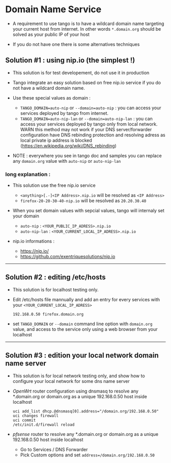 # Domain Name Service

* A requirement to use tango is to have a wildcard domain name targeting your current host from internet. In other words `*.domain.org` should be solved as your public IP of your host

* If you do not have one there is some alternatives techniques


## Solution #1 : using nip.io (the simplest !)

* This solution is for test developement, do not use it in production

* Tango integrate an easy solution based on free nip.io service if you do not have a wildcard domain name.

* Use these special values as domain :
    * `TANGO_DOMAIN=auto-nip` or `--domain=auto-nip` : you can access your services deployed by tango from internet.
    * `TANGO_DOMAIN=auto-nip-lan` or `--domain=auto-nip-lan` : you can access your services deployed by tango only from local network. WARN this method may not work if your DNS server/forwarder configuration have DNS rebinding protection and resolving adress as local private ip address is blocked (https://en.wikipedia.org/wiki/DNS_rebinding) 

* NOTE : everywhere you see in tango doc and samples you can replace any `domain.org` value with `auto-nip` or `auto-nip-lan`

### long explanation :

* This solution use the free nip.io service
    * `<anything>[.-]<IP Address>.nip.io` will be resolved as `<IP Address>`
    * `firefox-20-20-30-40-nip.io` will be resolved as `20.20.30.40`

* When you set domain values with sepcial values, tango will internaly set your domain
    *  `auto-nip` : `<YOUR_PUBLIC_IP_ADRESS>.nip.io`
    *  `auto-nip-lan` : `<YOUR_CURRENT_LOCAL_IP_ADRESS>.nip.io`

* nip.io informations :
    * https://nip.io/
    * https://github.com/exentriquesolutions/nip.io


-----
## Solution #2 : editing /etc/hosts

* This solution is for localhost testing only.

* Edit /etc/hosts file mannually and add an entry for every services with your `<YOUR_CURRENT_LOCAL_IP_ADRESS>`
    ```
    192.168.0.50 firefox.domain.org 
    ```

* set `TANGO_DOMAIN` or `--domain` command line option with `domain.org` value, and access to the service only using a web browser from your localhost

----
## Solution #3 : edition your local network domain name server

* This solution is for local network testing only, and show how to configure your local network for some dns name server

* *OpenWrt* router configuration using dnsmasq to resolve any *.domain.org or domain.org as a unique 192.168.0.50 host inside localhost
    ```
    uci add_list dhcp.@dnsmasq[0].address="/domain.org/192.168.0.50"
    uci changes firewall
    uci commit
    /etc/init.d/firewall reload
    ```

* *pfsense* router to resolve any *.domain.org or domain.org as a unique 192.168.0.50 host inside localhost
    * Go to Services / DNS Forwarder
    * Pick Custom options and set `address=/domain.org/192.168.0.50`